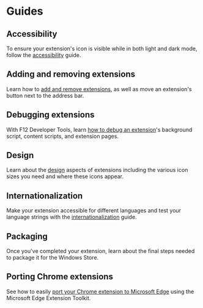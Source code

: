 #  Guides

## Accessibility
To ensure your extension's icon is visible while in both light and dark mode, follow the [accessibility](./accessibility) guide.

## Adding and removing extensions
Learn how to [add and remove extensions](./adding-and-removing-extensions), as well as move an extension's button next to the address bar.


## Debugging extensions
With F12 Developer Tools, learn [how to debug an extension](./debugging-extensions)'s background script, content scripts, and extension pages.

## Design
Learn about the [design](./design) aspects of extensions including the various icon sizes you need and where these icons appear.

## Internationalization
Make your extension accessible for different languages and test your language strings with the [internationalization](./internationalization) guide.

## Packaging
Once you've completed your extension, learn about the final steps needed to package it for the Windows Store.

## Porting Chrome extensions
See how to easily [port your Chrome extension to Microsoft Edge](./porting-Chrome-extensions) using the Microsoft Edge Extension Toolkit.

